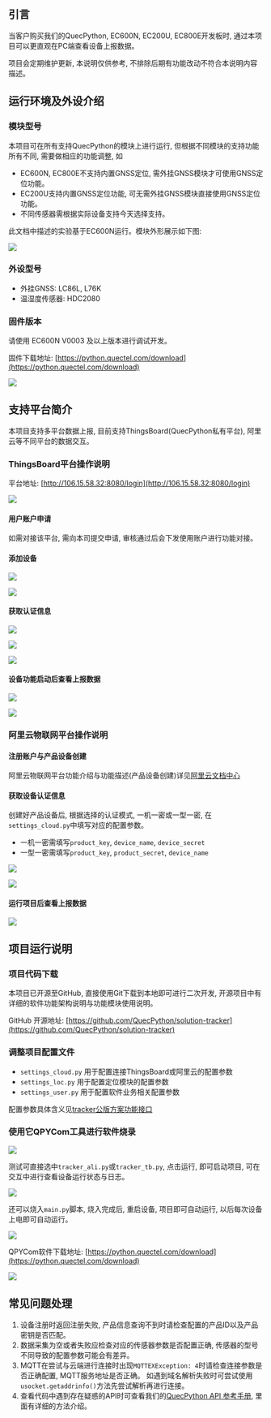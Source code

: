 ## 引言

当客户购买我们的QuecPython, EC600N, EC200U, EC800E开发板时, 通过本项目可以更直观在PC端查看设备上报数据。

项目会定期维护更新, 本说明仅供参考, 不排除后期有功能改动不符合本说明内容描述。

## 运行环境及外设介绍

### 模块型号

本项目可在所有支持QuecPython的模块上进行运行, 但根据不同模块的支持功能所有不同, 需要做相应的功能调整, 如

- EC600N, EC800E不支持内置GNSS定位, 需外挂GNSS模块才可使用GNSS定位功能。
- EC200U支持内置GNSS定位功能, 可无需外挂GNSS模块直接使用GNSS定位功能。
- 不同传感器需根据实际设备支持今天选择支持。

此文档中描述的实验基于EC600N运行。模块外形展示如下图:

![](../media/solutions/tracker/EC600N-CNLA.jpg)

### 外设型号

- 外挂GNSS: LC86L, L76K
- 温湿度传感器: HDC2080

### 固件版本

请使用 EC600N V0003 及以上版本进行调试开发。

固件下载地址: [https://python.quectel.com/download](https://python.quectel.com/download)

![](../media/solutions/tracker/quecpython-firmware-download.png)

## 支持平台简介

本项目支持多平台数据上报, 目前支持ThingsBoard(QuecPython私有平台), 阿里云等不同平台的数据交互。

### ThingsBoard平台操作说明

平台地址: [http://106.15.58.32:8080/login](http://106.15.58.32:8080/login)

![](../media/solutions/tracker/thingsboard-login.png)

#### 用户账户申请

如需对接该平台, 需向本司提交申请, 审核通过后会下发使用账户进行功能对接。

#### 添加设备

![](../media/solutions/tracker/thingsboard-create-device-select.png)

![](../media/solutions/tracker/thingsboard-create-device-edit.png)

#### 获取认证信息

![](../media/solutions/tracker/thingsboard-device-list.png)

![](../media/solutions/tracker/thingsboard-device-token.png)

![](../media/solutions/tracker/thingsboard-device-config.png)

#### 设备功能启动后查看上报数据

![](../media/solutions/tracker/thingsboard-device-running.png)

![](../media/solutions/tracker/thingsboard-device-telemetry.png)

### 阿里云物联网平台操作说明

#### 注册账户与产品设备创建

阿里云物联网平台功能介绍与功能描述(产品设备创建)详见[阿里云文档中心](https://help.aliyun.com/document_detail/131611.html?spm=a2c4g.130816.0.0.7e193e06DaU4Mu)

#### 获取设备认证信息

创建好产品设备后, 根据选择的认证模式, 一机一密或一型一密, 在`settings_cloud.py`中填写对应的配置参数。

- 一机一密需填写`product_key`, `device_name`, `device_secret`
- 一型一密需填写`product_key`, `product_secret`, `device_name`

![](../media/solutions/tracker/aliyun-product-auth.png)

![](../media/solutions/tracker/aliyun-device-auth.png)

#### 运行项目后查看上报数据

![](../media/solutions/tracker/aliyun-device-properties-info.png)

## 项目运行说明

### 项目代码下载

本项目已开源至GitHub, 直接使用Git下载到本地即可进行二次开发, 开源项目中有详细的软件功能架构说明与功能模块使用说明。

GitHub 开源地址: [https://github.com/QuecPython/solution-tracker](https://github.com/QuecPython/solution-tracker)

### 调整项目配置文件

- `settings_cloud.py` 用于配置连接ThingsBoard或阿里云的配置参数
- `settings_loc.py` 用于配置定位模块的配置参数
- `settings_user.py` 用于配置软件业务相关配置参数

配置参数具体含义见[tracker公版方案功能接口](https://github.com/QuecPython/solution-tracker/blob/master/docs/tracker%E5%85%AC%E7%89%88%E6%96%B9%E6%A1%88%E5%8A%9F%E8%83%BD%E6%8E%A5%E5%8F%A3.md)

### 使用它QPYCom工具进行软件烧录

![](../media/solutions/tracker/qpycom-download-code.png)

测试可直接选中`tracker_ali.py`或`tracker_tb.py`, 点击运行, 即可启动项目, 可在交互中进行查看设备运行状态与日志。

![](../media/solutions/tracker/qpycom-project-running.png)

还可以烧入`main.py`脚本, 烧入完成后, 重启设备, 项目即可自动运行, 以后每次设备上电即可自动运行。

![](../media/solutions/tracker/qpycom-project-main.png)

QPYCom软件下载地址: [https://python.quectel.com/download](https://python.quectel.com/download)

![](../media/solutions/tracker/qpycom-download.png)

## 常见问题处理

1. 设备注册时返回注册失败, 产品信息查询不到时请检查配置的产品ID以及产品密钥是否匹配。
2. 数据采集为空或者失败应检查对应的传感器参数是否配置正确, 传感器的型号不同导致的配置参数可能会有差异。
3. MQTT在尝试与云端进行连接时出现`MQTTEXException: 4`时请检查连接参数是否正确配置, MQTT服务地址是否正确。 如遇到域名解析失败时可尝试使用`usocket.getaddrinfo()`方法先尝试解析再进行连接。
4. 查看代码中遇到存在疑惑的API时可查看我们的[QuecPython API 参考手册](https://python.quectel.com/doc/API_reference/zh/index.html), 里面有详细的方法介绍。

